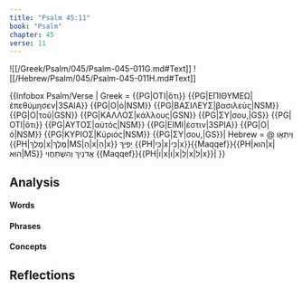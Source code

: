 ```yaml
---
title: "Psalm 45:11"
book: "Psalm"
chapter: 45
verse: 11
---
```

![[/Greek/Psalm/045/Psalm-045-011G.md#Text]]
![[/Hebrew/Psalm/045/Psalm-045-011H.md#Text]]

{{Infobox Psalm/Verse |
  Greek = {{PG|ΟΤΙ|ὅτι}} {{PG|ΕΠΙΘΥΜΕΩ|ἐπεθύμησεν|3SAIA}} {{PG|Ο|ὁ|NSM}} {{PG|ΒΑΣΙΛΕΥΣ|βασιλεὺς|NSM}} {{PG|Ο|τοῦ|GSN}} {{PG|ΚΑΛΛΟΣ|κάλλους|GSN}} {{PG|ΣΥ|σου,|GS}} {{PG|ΟΤΙ|ὅτι}} {{PG|ΑΥΤΟΣ|αὐτός|NSM}} {{PG|ΕΙΜΙ|ἐστιν|3SPIA}} {{PG|Ο|ὁ|NSM}} {{PG|ΚΥΡΙΟΣ|Κύριός|NSM}} {{PG|ΣΥ|σου,|GS}}|
  Hebrew = @
וְיִתְאָו
{{PH|מֶלֶךְ|x|מֶּלֶךְ|MS|הַ|x|הַ|x}}
יָפְיֵךְ
{{PH|כִּי|x|כִּי|x}}{{Maqqef}}{{PH|הוא|x|הוּא|MS}}
אֲדֹנַיִךְ
וְהִשְׁתַּחֲוִי
{{Maqqef}}{{PH|וֹ|x|וֹ|x|לְ|x|ל|x}}׃|
}}

## Analysis

#### Words

#### Phrases

#### Concepts

## Reflections
